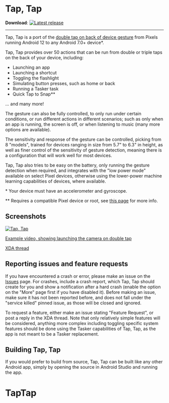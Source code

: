 # Tap, Tap

**Download**: [![Latest release](https://img.shields.io/github/release/KieronQuinn/TapTap.svg?maxAge=3600&label=download)](https://github.com/KieronQuinn/TapTap/releases)

---

Tap, Tap is a port of the [double tap on back of device gesture](https://www.xda-developers.com/google-pixel-android-11-double-tap-rear-gestures/) from Pixels running Android 12 to any Android 7.0+ device*. 

Tap, Tap provides over 50 actions that can be run from double or triple taps on the back of your device, including:

- Launching an app
- Launching a shortcut
- Toggling the flashlight
- Simulating button presses, such as home or back
- Running a Tasker task
- Quick Tap to Snap**

... and many more!

The gesture can also be fully controlled, to only run under certain conditions, or run different actions in different scenarios; such as only when an app is running, the screen is off, or when listening to music (many more options are available).

The sensitivity and response of the gesture can be controlled, picking from 8 "models", trained for devices ranging in size from 5.7" to 6.3" in height, as well as finer control of the sensitivity of gesture detection, meaning there is a configuration that will work well for most devices. 

Tap, Tap also tries to be easy on the battery, only running the gesture detection when required, and integrates with the "low power mode" available on select Pixel devices, otherwise using the lower-power machine learning capabilities of devices, where available.

\* Your device must have an accelerometer and gyroscope.

\** Requires a compatible Pixel device or root, see [this page](https://kieronquinn.co.uk/redirect/TapTap/qtts) for more info.

## Screenshots

[![Tap, Tap](https://i.imgur.com/oN3Iimol.png)](https://i.imgur.com/oN3Iimo.png)

[Example video, showing launching the camera on double tap](https://streamable.com/4jd1mu)

[XDA thread](https://kieronquinn.co.uk/redirect/TapTap/xda)

## Reporting issues and feature requests

If you have encountered a crash or error, please make an issue on the [Issues](https://github.com/KieronQuinn/TapTap/issues) page. For crashes, include a crash report, which Tap, Tap should create for you and show a notification after a hard crash (enable the option on the "More" page first if you have disabled it). Before making an issue, make sure it has not been reported before, and does not fall under the "service killed" pinned issue, as those will be closed and ignored.

To request a feature, either make an issue stating "Feature Request", or post a reply in the XDA thread. Note that only relatively simple features will be considered, anything more complex including toggling specific system features should be done using the Tasker capabilities of Tap, Tap, as the app is not meant to be a Tasker replacement.

## Building Tap, Tap

If you would prefer to build from source, Tap, Tap can be built like any other Android app, simply by opening the source in Android Studio and running the app.
# TapTap
